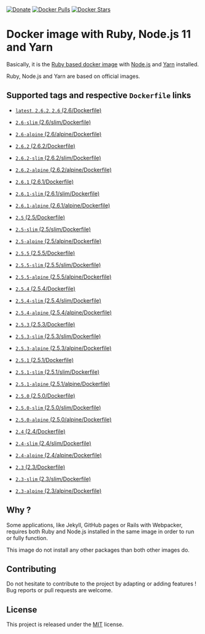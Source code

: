 [![Donate](https://img.shields.io/badge/Donate-PayPal-green.svg)](https://www.paypal.me/guillaumebriday)
[![Docker Pulls](https://img.shields.io/docker/pulls/guillaumebriday/ruby-node.svg)](https://hub.docker.com/r/guillaumebriday/ruby-node/)
[![Docker Stars](https://img.shields.io/docker/stars/guillaumebriday/ruby-node.svg)](https://hub.docker.com/r/guillaumebriday/ruby-node/)

# Docker image with Ruby, Node.js 11 and Yarn

Basically, it is the [Ruby based docker image](https://hub.docker.com/_/ruby) with [Node.js](https://nodejs.org/en/) and [Yarn](https://yarnpkg.com/en/) installed.

Ruby, Node.js and Yarn are based on official images.

## Supported tags and respective `Dockerfile` links

- [`latest`, `2.6.2`, `2.6` (2.6/Dockerfile)](https://github.com/guillaumebriday/docker-ruby-node/blob/master/2.6/Dockerfile)
- [`2.6-slim` (2.6/slim/Dockerfile)](https://github.com/guillaumebriday/docker-ruby-node/blob/master/2.6/slim/Dockerfile)
- [`2.6-alpine` (2.6/alpine/Dockerfile)](https://github.com/guillaumebriday/docker-ruby-node/blob/master/2.6/alpine/Dockerfile)

- [`2.6.2` (2.6.2/Dockerfile)](https://github.com/guillaumebriday/docker-ruby-node/blob/master/2.6.2/Dockerfile)
- [`2.6.2-slim` (2.6.2/slim/Dockerfile)](https://github.com/guillaumebriday/docker-ruby-node/blob/master/2.6.2/slim/Dockerfile)
- [`2.6.2-alpine` (2.6.2/alpine/Dockerfile)](https://github.com/guillaumebriday/docker-ruby-node/blob/master/2.6.2/alpine/Dockerfile)

- [`2.6.1` (2.6.1/Dockerfile)](https://github.com/guillaumebriday/docker-ruby-node/blob/master/2.6.1/Dockerfile)
- [`2.6.1-slim` (2.6.1/slim/Dockerfile)](https://github.com/guillaumebriday/docker-ruby-node/blob/master/2.6.1/slim/Dockerfile)
- [`2.6.1-alpine` (2.6.1/alpine/Dockerfile)](https://github.com/guillaumebriday/docker-ruby-node/blob/master/2.6.1/alpine/Dockerfile)

- [`2.5` (2.5/Dockerfile)](https://github.com/guillaumebriday/docker-ruby-node/blob/master/2.5/Dockerfile)
- [`2.5-slim` (2.5/slim/Dockerfile)](https://github.com/guillaumebriday/docker-ruby-node/blob/master/2.5/slim/Dockerfile)
- [`2.5-alpine` (2.5/alpine/Dockerfile)](https://github.com/guillaumebriday/docker-ruby-node/blob/master/2.5/alpine/Dockerfile)

- [`2.5.5` (2.5.5/Dockerfile)](https://github.com/guillaumebriday/docker-ruby-node/blob/master/2.5.5/Dockerfile)
- [`2.5.5-slim` (2.5.5/slim/Dockerfile)](https://github.com/guillaumebriday/docker-ruby-node/blob/master/2.5.5/slim/Dockerfile)
- [`2.5.5-alpine` (2.5.5/alpine/Dockerfile)](https://github.com/guillaumebriday/docker-ruby-node/blob/master/2.5.5/alpine/Dockerfile)

- [`2.5.4` (2.5.4/Dockerfile)](https://github.com/guillaumebriday/docker-ruby-node/blob/master/2.5.4/Dockerfile)
- [`2.5.4-slim` (2.5.4/slim/Dockerfile)](https://github.com/guillaumebriday/docker-ruby-node/blob/master/2.5.4/slim/Dockerfile)
- [`2.5.4-alpine` (2.5.4/alpine/Dockerfile)](https://github.com/guillaumebriday/docker-ruby-node/blob/master/2.5.4/alpine/Dockerfile)

- [`2.5.3` (2.5.3/Dockerfile)](https://github.com/guillaumebriday/docker-ruby-node/blob/master/2.5.3/Dockerfile)
- [`2.5.3-slim` (2.5.3/slim/Dockerfile)](https://github.com/guillaumebriday/docker-ruby-node/blob/master/2.5.3/slim/Dockerfile)
- [`2.5.3-alpine` (2.5.3/alpine/Dockerfile)](https://github.com/guillaumebriday/docker-ruby-node/blob/master/2.5.3/alpine/Dockerfile)

- [`2.5.1` (2.5.1/Dockerfile)](https://github.com/guillaumebriday/docker-ruby-node/blob/master/2.5.1/Dockerfile)
- [`2.5.1-slim` (2.5.1/slim/Dockerfile)](https://github.com/guillaumebriday/docker-ruby-node/blob/master/2.5.1/slim/Dockerfile)
- [`2.5.1-alpine` (2.5.1/alpine/Dockerfile)](https://github.com/guillaumebriday/docker-ruby-node/blob/master/2.5.1/alpine/Dockerfile)

- [`2.5.0` (2.5.0/Dockerfile)](https://github.com/guillaumebriday/docker-ruby-node/blob/master/2.5.0/Dockerfile)
- [`2.5.0-slim` (2.5.0/slim/Dockerfile)](https://github.com/guillaumebriday/docker-ruby-node/blob/master/2.5.0/slim/Dockerfile)
- [`2.5.0-alpine` (2.5.0/alpine/Dockerfile)](https://github.com/guillaumebriday/docker-ruby-node/blob/master/2.5.0/alpine/Dockerfile)

- [`2.4` (2.4/Dockerfile)](https://github.com/guillaumebriday/docker-ruby-node/blob/master/2.4/Dockerfile)
- [`2.4-slim` (2.4/slim/Dockerfile)](https://github.com/guillaumebriday/docker-ruby-node/blob/master/2.4/slim/Dockerfile)
- [`2.4-alpine` (2.4/alpine/Dockerfile)](https://github.com/guillaumebriday/docker-ruby-node/blob/master/2.4/alpine/Dockerfile)

- [`2.3` (2.3/Dockerfile)](https://github.com/guillaumebriday/docker-ruby-node/blob/master/2.3/Dockerfile)
- [`2.3-slim` (2.3/slim/Dockerfile)](https://github.com/guillaumebriday/docker-ruby-node/blob/master/2.3/slim/Dockerfile)
- [`2.3-alpine` (2.3/alpine/Dockerfile)](https://github.com/guillaumebriday/docker-ruby-node/blob/master/2.3/alpine/Dockerfile)

## Why ?

Some applications, like Jekyll, GitHub pages or Rails with Webpacker, requires both Ruby and Node.js installed in the same image in order to run or fully function.

This image do not install any other packages than both other images do.

## Contributing

Do not hesitate to contribute to the project by adapting or adding features ! Bug reports or pull requests are welcome.

## License

This project is released under the [MIT](http://opensource.org/licenses/MIT) license.
